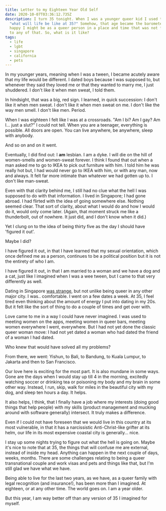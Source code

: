 ```yaml
---
title: Letter to my Eighteen Year Old Self
date: 2020-10-07T03:36:12.735Z
description: I turn 35 tonight. When I was a younger queer kid I used to wonder,
  "what will life be like at 35?" Somehow, that age became the barometer for how
  happy I might be as a queer person in a place and time that was not friendly
  to any of that. So, what is it like?
tags:
  - life
  - lgbt
  - singapore
  - california
  - pets
---
```

In my younger years, meaning when I was a tween, I became acutely aware that my life would be different. I dated boys because I was supposed to, but whenever they said they loved me or that they wanted to marry me, I just shuddered. I don't like it when men sweat, I told them. 

In hindsight, that was a big, red sign. I learned, in quick succession: I don't like it when men sweat. I don't like it when men sweat on me. I don't like the way men smell. I don't like men. Period.

When I was eighteen I felt like I was at a crossroads. "Am I bi? Am I gay? Am I... just a slut?" I could not tell. When you are a teenager, everything is possible. All doors are open. You can live anywhere, be anywhere, sleep with anybody. 

And so on and on it went.

Eventually, I did find out: I **am** lesbian. I am a dyke. I will die on the hill of women-smells and women-sweat forever. I think I found that out when a man asked me to go to IKEA to pick out furniture with him. I told him he was really hot but, I had would never go to IKEA with him, or with any man, now and always. It felt far more intimate than whatever we had gotten up to. I don't like man-sweat. 

Even with that clarity behind me, I still had no clue what the hell I was supposed to do with that information. I lived in Singapore; I had gone abroad. I had flirted with the idea of going somewhere else. Nothing seemed clear. That sort of clarity, about what I would do and how I would do it, would only come later. (Again, that moment struck me like a thunderbolt, out of nowhere. It just did, and I don't know when it did.)

Yet I clung on to the idea of being thirty five as the day I should have 'figured it out'.

Maybe I did?

I have figured it out, in that I have learned that my sexual orientation, which once defined me as a person, continues to be a political position but it is not the entirety of who I am.

I have figured it out, in that I am married to a woman and we have a dog and a cat, just like I imagined when I was a wee tween, but I came to that very differently as well.

Dating in Singapore [was strange](https://popagandhi.com/2013/08/the-one-about-having-it-all/), but not unlike being queer in any other major city. I was.. comfortable. I went on a few dates a week. At 35, I feel tired even thinking about the amount of energy I put into dating in my 20s. But it felt like the sort of thing to do a couple of times and get over with.

Love came to me in a way I could have never imagined. I was used to meeting women on the apps, meeting women in queer bars, meeting women everywhere I went, everywhere. But I had not yet done the classic queer woman move: I had not yet dated a woman who had dated the friend of a woman I had dated.

Who knew that would have solved all my problems?

From there, we went: Yishun, to Bali, to Bandung, to Kuala Lumpur, to Jakarta and then to San Francisco. 

Our love here is exciting for the most part. It is also mundane in some ways. Gone are the days when I would stay up till 4 in the morning, excitedly watching soccer or drinking tea or poisoning my body and my brain in some other way. Instead, I run, skip, walk for miles in the beautiful city with my dog, and sleep ten hours a day. It helps.

It also helps, I think, that I finally have a job where my interests (doing good things that help people) with my skills (product management and mucking around with software generally) intersect. It truly makes a difference.

Even if I could not have foreseen that we would live in this country at its most vulnerable, in that it has a narcissistic Anti-Christ-like grifter at its helm, our life in its most expensive coastal city is generally... nice.

I stay up some nights trying to figure out what the hell is going on. Maybe it's nice to note that at 35, the things that will confuse me are external, instead of inside my head. Anything can happen in the next couple of days, weeks, months. There are some challenges relating to being a queer transnational couple and work visas and pets and things like that, but I'm still glad we have what we have.

Being able to live for the last two years, as we have, as a queer family with legal recognition (and insurance!), has been more than I imagined. At eighteen, or at any other time. The world goes on. I am a year older.

But this year, I am way better off than any version of 35 I imagined for myself.